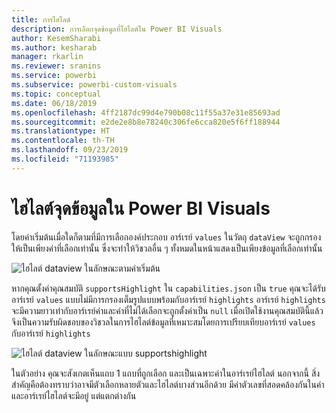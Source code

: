 ```yaml
---
title: การไฮไลต์
description: การเลือกจุดข้อมูลที่ไฮไลต์ใน Power BI Visuals
author: KesemSharabi
ms.author: kesharab
manager: rkarlin
ms.reviewer: sranins
ms.service: powerbi
ms.subservice: powerbi-custom-visuals
ms.topic: conceptual
ms.date: 06/18/2019
ms.openlocfilehash: 4ff2187dc99d4e790b08c11f55a37e31e85693ad
ms.sourcegitcommit: e2de2e8b8e78240c306fe6cca820e5f6ff188944
ms.translationtype: HT
ms.contentlocale: th-TH
ms.lasthandoff: 09/23/2019
ms.locfileid: "71193985"
---
```

# <a name="highlight-data-points-in-power-bi-visuals"></a>ไฮไลต์จุดข้อมูลใน Power BI Visuals

โดยค่าเริ่มต้นเมื่อใดก็ตามที่มีการเลือกองค์ประกอบ อาร์เรย์ `values` ในวัตถุ `dataView` จะถูกกรองให้เป็นเพียงค่าที่เลือกเท่านั้น ซึ่งจะทำให้วิชวลอื่น ๆ ทั้งหมดในหน้าแสดงเป็นเพียงข้อมูลที่เลือกเท่านั้น

![ไฮไลต์ `dataview` ในลักษณะตามค่าเริ่มต้น](./media/highlight-dataview.png)

หากคุณตั้งค่าคุณสมบัติ `supportsHighlight` ใน `capabilities.json` เป็น `true` คุณจะได้รับอาร์เรย์ `values` แบบไม่มีการกรองเต็มรูปแบบพร้อมกับอาร์เรย์ `highlights` อาร์เรย์ `highlights` จะมีความยาวเท่ากับอาร์เรย์ค่าและค่าที่ไม่ได้เลือกจะถูกตั้งค่าเป็น `null` เมื่อเปิดใช้งานคุณสมบัตินี้แล้ว จึงเป็นความรับผิดชอบของวิชวลในการไฮไลต์ข้อมูลที่เหมาะสมโดยการเปรียบเทียบอาร์เรย์ `values` กับอาร์เรย์ `highlights`

![ไฮไลต์ `dataview` ในลักษณะแบบ supportshighlight](./media/highlight-dataview-supports.png)

ในตัวอย่าง คุณจะสังเกตเห็นแถบ 1 แถบที่ถูกเลือก และเป็นเฉพาะค่าในอาร์เรย์ไฮไลต์ นอกจากนี้ สิ่งสำคัญคือต้องทราบว่าอาจมีตัวเลือกหลายตัวและไฮไลต์บางส่วนอีกด้วย มีค่าตัวเลขที่สอดคล้องกันในค่าและอาร์เรย์ไฮไลต์จะมีอยู่ แต่แตกต่างกัน
